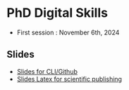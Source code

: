 # PhD Digital Skills

- First session : November 6th, 2024

## Slides

- [Slides for CLI/Github](https://emilienschultz.github.io/phddigitalskills/#/title-slide)
- [Slides Latex for scientific publishing](https://github.com/nchopin/best-practices-collaborative-latex)
